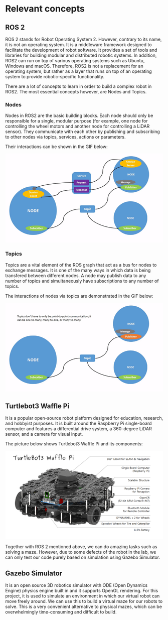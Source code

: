 # Relevant concepts

## ROS 2 
ROS 2 stands for Robot Operating System 2. However, contrary to its name, it is not an operating system. It is a middleware framework designed to facilitate the development of robot software. It provides a set of tools and libraries for building modular and distributed robotic systems. In addition, ROS2 can run on top of various operating systems such as Ubuntu, Windows and macOS. Therefore, ROS2 is not a replacement for an operating system, but rather as a layer that runs on top of an operating system to provide robotic-specific functionality.

There are a lot of concepts to learn in order to build a complex robot in ROS2. The most essential concepts however, are Nodes and Topics. 

### Nodes 
Nodes in ROS2 are the basic building blocks. Each node should only be responsible for a single, modular purpose (for example, one node for controlling the wheel motors and another node for controlling a LiDAR sensor). They communicate with each other by publishing and subscribing to other nodes via topics, services, actions or parameters. 

Their interactions can be shown in the GIF below:  

![Interaction of nodes with each other in ROS 2](/media/gifs/Nodes-TopicandService.gif)

### Topics 
Topics are a vital element of the ROS graph that act as a bus for nodes to exchange messages. It is one of the many ways in which data is being transfered between different nodes. A node may publish data to any number of topics and simultaneously have subscriptions to any number of topics. 

The interactions of nodes via topics are demonstrated in the GIF below:  

![Interaction of nodes via topics](/media/gifs/Topic-MultiplePublisherandMultipleSubscriber.gif)

## Turtlebot3 Waffle Pi 
It is a popular open-source robot platform designed for education, research, and hobbyist purposes. It is built around the Raspberry Pi single-board computer and features a differential drive system, a 360-degree LiDAR sensor, and a camera for visual input.

The picture below shows Turtlebot3 Waffle Pi and its components:   

![Turtlebot3 Waffle Pi](/media/turtlebot_waffle_pi.png)

Together with ROS 2 mentioned above, we can do amazing tasks such as solving a maze. However, due to some defects of the robot in the lab, we can only test our code purely based on simulation using Gazebo Simulator. 

## Gazebo Simulator 
It is an open source 3D robotics simulator with ODE (Open Dynamics Engine) physics engine built in and it supports OpenGL rendering. For this project, it is used to simulate an environment in which our virtual robot can move freely around. We can use this to build a virtual maze for our robots to solve. This is a very convenient alternative to physical mazes, which can be overwhelmingly time-consuming and difficult to build.

